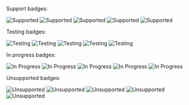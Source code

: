 Support badges:

![Supported](https://badgen.net/badge/icon/Supported?icon=windows&label=Windows&color=green)
![Supported](https://badgen.net/badge/icon/Supported?icon=apple&label=Mac%20OS%20X&color=green)
![Supported](https://badgen.net/badge/icon/Supported?icon=terminal&label=Linux/SteamOS&color=green)
![Supported](https://badgen.net/badge/icon/Supported?icon=googleplay&label=Android&color=green)
![Supported](https://badgen.net/badge/icon/Supported?icon=apple&label=iOS&color=green)

Testing badges:

![Testing](https://badgen.net/badge/icon/Testing?icon=windows&label=Windows&color=purple)
![Testing](https://badgen.net/badge/icon/Testing?icon=apple&label=Mac%20OS%20X&color=purple)
![Testing](https://badgen.net/badge/icon/Testing?icon=terminal&label=Linux/SteamOS&color=purple)
![Testing](https://badgen.net/badge/icon/Testing?icon=googleplay&label=Android&color=purple)
![Testing](https://badgen.net/badge/icon/Testing?icon==apple&label=iOS&color=purple)

In progress badges:

![In Progress](https://badgen.net/badge/icon/In%20Progress?icon=windows&label=Windows&color=blue)
![In Progress](https://badgen.net/badge/icon/In%20Progress?icon=apple&label=Mac%20OS%20X&color=blue)
![In Progress](https://badgen.net/badge/icon/In%20Progress?icon=terminal&label=Linux/SteamOS&color=blue)
![In Progress](https://badgen.net/badge/icon/In%20Progress?icon=googleplay&label=Android&color=blue)
![In Progress](https://badgen.net/badge/icon/In%20Progress?icon=apple&label=iOS&color=blue)

Unsupported badges:

![Unsupported](https://badgen.net/badge/icon/Unsupported?icon=windows&label=Windows&color=red)
![Unsupported](https://badgen.net/badge/icon/Unsupported?icon=apple&label=Mac%20OS%20X&color=red)
![Unsupported](https://badgen.net/badge/icon/Unsupported?icon=terminal&label=Linux/SteamOS&color=red)
![Unsupported](https://badgen.net/badge/icon/Unsupported?icon=googleplay&label=Android&color=red)
![Unsupported](https://badgen.net/badge/icon/Unsupported?icon=apple&label=iOS&color=red)


